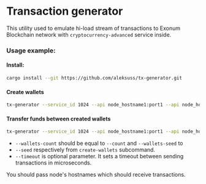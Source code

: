# Transaction generator

This utility used to emulate hi-load stream of transactions to
Exonum Blockchain network with `cryptocurrency-advanced` service inside.

### Usage example:

#### Install:
```bash
cargo install --git https://github.com/aleksuss/tx-generator.git
```

#### Create wallets
```bash
tx-generator --service_id 1024 --api node_hostname1:port1 --api node_hostnameN:portN --count 10000 --seed 1 --timeout 10 create-wallets
```

#### Transfer funds between created wallets

```bash
tx-generator --service_id 1024 --api node_hostname1:port1 --api node_hostnameN:portN --count 20000 --seed 1000 transfer --wallets-count 10000 --wallets-seed 1
```

- `--wallets-count` should be equal to `--count` and `--wallets-seed` to
- `--seed` respectively from `create-wallets` subcommand.
- `--timeout` is optional parameter. It sets a timeout between sending
transactions in microseconds.

You should pass node's hostnames which should receive transactions.


